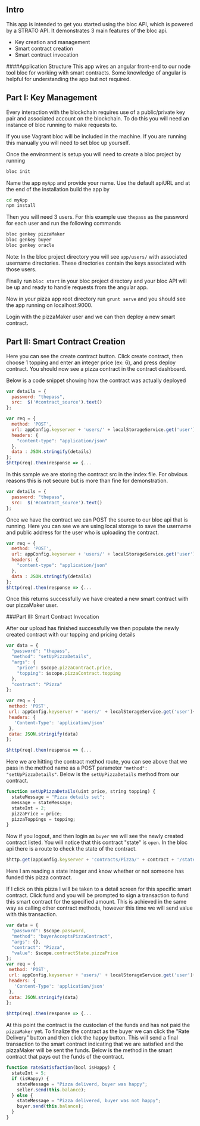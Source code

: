 ## Intro

This app is intended to get you started using the bloc API, which is powered by a STRATO API. It demonstrates 3 main features of the bloc api.

  * Key creation and management
  * Smart contract creation
  * Smart contract invocation

####Application Structure
This app wires an angular front-end to our node tool bloc for working with smart contracts. Some knowledge of angular is helpful for understanding the app but not required.


## Part I: Key Management

Every interaction with the blockchain requires use of a public/private key pair and associated account on the blockchain. To do this you will need an instance of bloc running to make requests to.

If you use Vagrant bloc will be included in the machine. If you are running this manually you will need to set bloc up yourself.

Once the environment is setup you will need to create a bloc project by running

```sh
bloc init
```

Name the app `myApp` and provide your name.  Use the default apiURL and at the end of the installation build the app by
```sh
cd myApp
npm install
```

Then you will need 3 users. For this example use `thepass` as the password for each user and run the following commands

```sh
bloc genkey pizzaMaker
bloc genkey buyer
bloc genkey oracle
```

Note: In the bloc project directory you will see `app/users/` with associated username directories. These directories contain the keys associated with those users.

Finally run `bloc start` in your bloc project directory and your bloc API will be up and ready to handle requests from the angular app.

Now in your pizza app root directory run `grunt serve` and you should see the app running on localhost:9000.

Login with the pizzaMaker user and we can then deploy a new smart contract.


## Part II: Smart Contract Creation

Here you can see the create contract button. Click create contract, then choose 1 topping and enter an integer price (ex: 6), and press deploy contract. You should now see a pizza contract in the contract dashboard.

Below is a code snippet showing how the contract was actually deployed

```js
var details = {
  password: "thepass",
  src:  $('#contract_source').text()
};

var req = {
  method: 'POST',
  url: appConfig.keyserver + 'users/' + localStorageService.get('user') + '/' + localStorageService.get('address') + '/contract',
  headers: {
    "content-type": "application/json"
  },
  data : JSON.stringify(details)
};
$http(req).then(response => {...
```

In this sample we are storing the contract src in the index file. For obvious reasons this is not secure but is more than fine for demonstration.

```js
var details = {
  password: "thepass",
  src:  $('#contract_source').text()
};
```

Once we have the contract we can POST the source to our bloc api that is running. Here you can see we are using local storage to save the username and public address for the user who is uploading the contract.

```js
var req = {
  method: 'POST',
  url: appConfig.keyserver + 'users/' + localStorageService.get('user') + '/' + localStorageService.get('address') + '/contract',
  headers: {
    "content-type": "application/json"
  },
  data : JSON.stringify(details)
};
$http(req).then(response => {...
```

Once this returns successfully we have created a new smart contract with our pizzaMaker user.

###Part III: Smart Contract Invocation

After our upload has finished successfully we then populate the newly created contract with our topping and pricing details

```js
var data = {
  "password": "thepass",
  "method": "setUpPizzaDetails",
  "args": {
    "price": $scope.pizzaContract.price,
    "topping": $scope.pizzaContract.topping
  },
  "contract": "Pizza"
};

var req = {
 method: 'POST',
 url: appConfig.keyserver + 'users/' + localStorageService.get('user')+ '/'+ localStorageService.get('address') + '/contract/Pizza/' + $scope.newContract + '/call',
 headers: {
   'Content-Type': 'application/json'
 },
 data: JSON.stringify(data)
};

$http(req).then(response => {...
```

Here we are hitting the contract method route, you can see above that we pass in the method name as a POST parameter `"method": "setUpPizzaDetails"`. Below is the `setUpPizzaDetails` method from our contract.

```js
function setUpPizzaDetails(uint price, string topping) {
  stateMessage = "Pizza details set";
  message = stateMessage;
  stateInt = 2;
  pizzaPrice = price;
  pizzaToppings = topping;
}
```

Now if you logout, and then login as `buyer` we will see the newly created contract listed. You will notice that this contract "state" is `open`. In the bloc api there is a route to check the state of the contract.

```js
$http.get(appConfig.keyserver + 'contracts/Pizza/' + contract + '/state/').then(response => {
```

Here I am reading a state integer and know whether or not someone has funded this pizza contract.

If I click on this pizza I will be taken to a detail screen for this specific smart contract. Click fund and you will be prompted to sign a transaction to fund this smart contract for the specified amount. This is achieved in the same way as calling other contract methods, however this time we will send value with this transaction.

```js
var data = {
  "password": $scope.password,
  "method": "buyerAcceptsPizzaContract",
  "args": {},
  "contract": "Pizza",
  "value": $scope.contractState.pizzaPrice
};
var req = {
 method: 'POST',
 url: appConfig.keyserver + 'users/' + localStorageService.get('user')+ '/'+ localStorageService.get('address') + '/contract/Pizza/' + $stateParams.id + '/call',
 headers: {
   'Content-Type': 'application/json'
 },
 data: JSON.stringify(data)
};

$http(req).then(response => {...
```
At this point the contract is the custodian of the funds and has not paid the `pizzaMaker` yet. To finalize the contract as the buyer we can click the "Rate Delivery" button and then click the happy button. This will send a final transaction to the smart contract indicating that we are satisfied and the pizzaMaker will be sent the funds. Below is the method in the smart contract that pays out the funds of the contract.

```js
function rateSatisfaction(bool isHappy) {
  stateInt = 5;
  if (isHappy) {
    stateMessage = "Pizza deliverd, buyer was happy";
    seller.send(this.balance);
  } else {
    stateMessage = "Pizza delivered, buyer was not happy";
    buyer.send(this.balance);
  }
}
```
